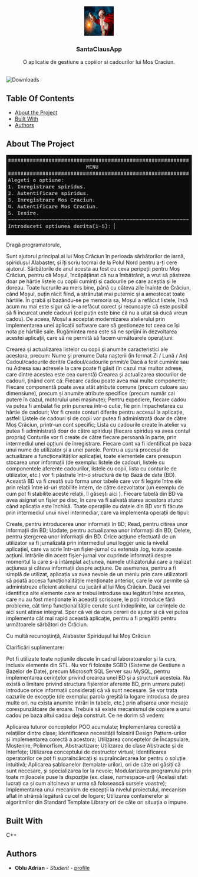 <br/>
<p align="center">
  <a href="https://github.com/adyoblu/SantaClausApp">
    <img src="craciun.jpg" alt="craciun" width="80" height="80">
  </a>

  <h3 align="center">SantaClausApp</h3>

  <p align="center">
    O aplicatie de gestiune a copiilor si cadourilor lui Mos Craciun.
    <br/>
    <br/>
  </p>
</p>

![Downloads](https://img.shields.io/github/downloads/adyoblu/SantaClausApp/total) 

## Table Of Contents

* [About the Project](#about-the-project)
* [Built With](#built-with)
* [Authors](#authors)

## About The Project

![Screen Shot](screenshot.png)

Dragă programatorule,

Sunt ajutorul principal al lui Moș Crăciun în perioada sărbătorilor de iarnă, spiridușul Alabaster, și îți scriu tocmai de la Polul Nord pentru a-ți cere ajutorul.
Sărbătorile de anul acesta au fost cu ceva peripeții pentru Moș Crăciun, pentru că Moșul, încăpățânat că nu a îmbătrânit, a vrut să păstreze doar pe hârtie listele cu copiii cuminți și cadourile pe care aceștia și le doreau. Toate lucrurile au mers bine, până cu câteva zile înainte de Crăciun, când Moșul, puțin răcit fiind, a strănutat mai puternic și a amestecat toate hârtiile. În grabă și bazându-se pe memoria sa, Moșul a refăcut listele, însă acum nu mai este sigur că le-a refăcut corect și recunoaște că este posibil să fi încurcat unele cadouri (cel puțin este bine că nu a uitat să ducă vreun cadou). De aceea, Moșul a acceptat modernizarea atelierului prin implementarea unei aplicații software care să gestioneze tot ceea ce își nota pe hârtiile sale.
Rugămintea mea este să ne sprijini în dezvoltarea acestei aplicații, care să ne permită să facem următoarele operațiuni:

Crearea și actualizarea listelor cu copii și anumite caracteristici ale acestora, precum:
Nume și prenume
Data nașterii (în format Zi / Lună / An)
Cadoul/cadourile dorit/e
Cadoul/cadourile primit/e
Dacă a fost cuminte sau nu
Adresa sau adresele la care poate fi găsit (în cazul mai multor adrese, care dintre acestea este cea curentă)
Crearea și actualizarea stocurilor de cadouri, ținând cont că:
Fiecare cadou poate avea mai multe componente;
Fiecare componentă poate avea atât atribute comune (precum culoare sau dimensiune), precum și anumite atribute specifice (precum număr cai putere în cazul, motorului unei mașinuțe);
Pentru expediere, fiecare cadou va putea fi ambalat fie prin punerea într-o cutie, fie prin împachetarea cu hârtie de cadouri;
Vor fi create conturi diferite pentru accesul la aplicație, astfel:
Listele de cadouri și de copii vor putea fi administrată doar de către Moș Crăciun, printr-un cont specific;
Lista cu cadourile create în atelier va putea fi administrată doar de către spiriduși (fiecare spiriduș va avea contul propriu)
Conturile vor fi create de către fiecare persoană în parte, prin intermediul unei opțiuni de înregistrare.
Fiecare cont va fi identificat pe baza unui nume de utilizator și a unei parole.
Pentru a ușura procesul de actualizare a funcționalităților aplicației, toate elementele care presupun stocarea unor informații (de exemplu: listele de cadouri, listele cu componentele aferente cadourilor, listele cu copii, lista cu conturile de utilizator, etc.) vor fi păstrate într-o structură de tip Bază de date (BD). Această BD va fi creată sub forma unor tabele care vor fi legate între ele prin relații între id-uri stabilite intern, de către dezvoltator (un exemplu de cum pot fi stabilite aceste relații, îl găsești aici ). Fiecare tabelă din BD va avea asignat un fișier pe disc, în care va fi salvată starea acestora atunci când aplicația este închisă. Toate operațiile cu datele din BD vor fi făcute prin intermediul unui nivel intermediar, care va implementa operații de tipul:

Create, pentru introducerea unor informații în BD;
Read, pentru citirea unor informații din BD;
Update, pentru actualizarea unor informații din BD;
Delete, pentru ștergerea unor informații din BD.
Orice acțiune efectuată de un utilizator va fi jurnalizată prin intermediul unui logger unic la nivelul aplicației, care va scrie într-un fișier-jurnal cu extensia .log, toate aceste acțiuni. Intrările din acest fișier-jurnal vor cuprinde informații despre momentul la care s-a întâmplat acțiunea, numele utilizatorului care a realizat acțiunea și câteva informații despre acțiune. De asemenea, pentru a fi simplă de utilizat, aplicația va avea nevoie de un meniu prin care utilizatorii să poată accesa funcționalitățile menționate anterior, care le vor permite să administreze eficient atelierul cu jucării al lui Moș Crăciun. Dacă vei identifica alte elemente care ar trebui introduse sau legături între acestea, care nu au fost menționate în această scrisoare, le poți introduce fără probleme, cât timp funcționalitățile cerute sunt îndeplinite, iar cerințele de aici sunt atinse integral. Sper că vei da curs cererii de ajutor și că vei putea implementa cât mai rapid această aplicație, pentru a fi pregătiți pentru următoarele sărbători de Crăciun.

Cu multă recunoștință,
Alabaster
Spiridușul lui Moș Crăciun

Clarificări suplimentare:

Pot fi utilizate toate noțiunile discute în cadrul laboratoarelor și la curs, inclusiv elemente din STL.
Nu vor fi folosite SGBD (Sisteme de Gestiune a Bazelor de Date), precum Microsoft SQL Server sau MySQL, pentru implementarea cerințelor privind crearea unei BD și a structurii acesteia.
Nu există o limitare privind structura fișierelor aferente BD, prin urmare puteți introduce orice informații considerați că vă sunt necesare.
Se vor trata cazurile de excepție (de exemplu: parola greșită la logare introdusa de prea multe ori, nu exista anumite intrări în tabele, etc.) prin afișarea unor mesaje corespunzătoare de eroare.
Trebuie să existe mecanismul de copiere a unui cadou pe baza altui cadou deja construit.
Ce ne dorim să vedem:

Aplicarea tuturor conceptelor POO acumulate;
Implementarea corectă a relațiilor dintre clase;
Identificarea necesității folosirii Design Pattern-urilor și implementarea corectă a acestora;
Utilizarea conceptelor de Încapsulare, Moștenire, Polimorfism, Abstractizare;
Utilizarea de clase Abstracte și de Interfețe;
Utilizarea conceptului de destructor virtual;
Identificarea operatorilor ce pot fi supraîncărcați și supraîncărcarea lor pentru o soluție intuitivă;
Aplicarea șabloanelor (template-urilor), ori de câte ori găsiți că sunt necesare, și specializarea lor la nevoie;
Modularizarea programului prin toate mijloacele puse la dispoziție (ex. clase, namespace-uri) (Același sfat: lucrați ca și cum altcineva ar urma să folosească sursele voastre);
Implementarea unui mecanism de excepții la nivelul proiectului, mecanism aflat în strânsă legătură cu cel de logare;
Utilizarea containerelor și algoritmilor din Standard Template Library ori de câte ori situația o impune.

## Built With

C++

## Authors

* **Oblu Adrian** - *Student* - [profile](https://github.com/adyoblu)
